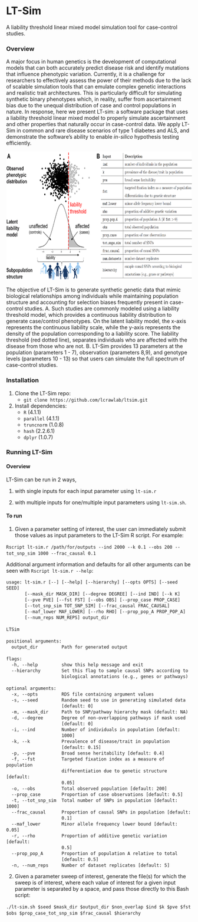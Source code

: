 # LT-Sim

A liability threshold linear mixed model simulation tool for case-control studies.

### Overview
A major focus in human genetics is the development of computational models that can both accurately predict disease risk and identify mutations that influence phenotypic variation. Currently, it is a challenge for researchers to effectively assess the power of their methods due to the lack of scalable simulation tools that can emulate complex genetic interactions and realistic trait architectures. This is particularly difficult for simulating synthetic binary phenotypes which, in reality, suffer from ascertainment bias due to the unequal distribution of case and control populations in nature. In response, here we present LT-sim: a software package that uses a liability threshold linear mixed model to properly simulate ascertainment and other properties that naturally occur in case-control data. We apply LT-Sim in common and rare disease scenarios of type 1 diabetes and ALS, and demonstrate the software’s ability to enable *in-silico* hypothesis testing efficiently.

<img src="https://github.com/lcrawlab/ltsim/blob/main/figs/fig1_ltim.png" height="350">

The objective of LT-Sim is to generate synthetic genetic data that mimic biological relationships among individuals while maintaining population structure and accounting for selection biases frequently present in case-control studies. A. Such studies are commonly modeled using a liability threshold model, which provides a continuous liability distribution to generate case/control phenotypes.
On the latent liability model, the x-axis represents the continuous liability scale, while the y-axis represents the density of the population corresponding to a liability score. The liability threshold (red dotted line), separates individuals who are affected with the disease from those who are not. B. LT-Sim provides 13 parameters at the population (parameters 1 - 7), observation (parameters 8,9), and genotype levels (parameters 10 - 13) so that users can simulate the full spectrum of case-control studies.

### Installation
1) Clone the LT-Sim repo: 
    - `git clone https://github.com/lcrawlab/ltsim.git`
2) Install dependencies:
    - `R` (4.1.1)
    - `parallel` (4.1.1)
    - `truncnorm` (1.0.8)
    - `hash` (2.2.6.1)
    - `dplyr` (1.0.7)

### Running LT-Sim 

#### Overview
LT-Sim can be run in 2 ways, 

1. with single inputs for each input parameter using `lt-sim.r` 

2. with multiple inputs for one/multiple input parameters using `lt-sim.sh`.

#### To run

1) Given a parameter setting of interest, the user can immediately submit those values as input parameters to the LT-Sim R script. For example:

`Rscript lt-sim.r /path/for/outputs --ind 2000 --k 0.1 --obs 200 --tot_snp_sim 1000 --frac_causal 0.1`

Additional argument information and defaults for all other arguments can be seen with `Rscript lt-sim.r --help`:

```
usage: lt-sim.r [--] [--help] [--hierarchy] [--opts OPTS] [--seed SEED]
       [--mask_dir MASK_DIR] [--degree DEGREE] [--ind IND] [--k K]
       [--pve PVE] [--fst FST] [--obs OBS] [--prop_case PROP_CASE]
       [--tot_snp_sim TOT_SNP_SIM] [--frac_causal FRAC_CAUSAL]
       [--maf_lower MAF_LOWER] [--rho RHO] [--prop_pop_A PROP_POP_A]
       [--num_reps NUM_REPS] output_dir

LTSim

positional arguments:
  output_dir         Path for generated output

flags:
  -h, --help         show this help message and exit
  --hierarchy        Set this flag to sample causal SNPs according to
                     biological annotations (e.g., genes or pathways)

optional arguments:
  -x, --opts         RDS file containing argument values
  -s, --seed         Random seed to use in generating simulated data
                     [default: 0]
  -m, --mask_dir     Path to SNP/pathway hierarchy mask (default: NA)
  -d, --degree       Degree of non-overlapping pathways if mask used
                     [default: 0]
  -i, --ind          Number of individuals in population [default:
                     1000]
  -k, --k            Prevalence of disease/trait in population
                     [default: 0.15]
  -p, --pve          Broad sense heritability [default: 0.4]
  -f, --fst          Targeted fixation index as a measure of population
                     differentiation due to genetic structure [default:
                     0.05]
  -o, --obs          Total observed population [default: 200]
  --prop_case        Proportion of case observations [default: 0.5]
  -t, --tot_snp_sim  Total number of SNPs in population [default: 1000]
  --frac_causal      Proportion of causal SNPs in population [default:
                     0.1]
  --maf_lower        Minor allele frequency lower bound [default: 0.05]
  -r, --rho          Proportion of additive genetic variation [default:
                     0.5]
  --prop_pop_A       Proportion of population A relative to total
                     [default: 0.5]
  -n, --num_reps     Number of dataset replicates [default: 5]
```

2) Given a parameter sweep of interest, generate the file(s) for which the sweep is of interest, where each value of interest for a given input parameter is separated by a space, and pass those directly to this Bash script:

`./lt-sim.sh $seed $mask_dir $output_dir $non_overlap $ind $k $pve $fst $obs $prop_case_tot_snp_sim $frac_causal $hierarchy`

